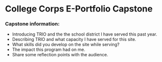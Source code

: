 <h1> College Corps E-Portfolio Capstone</h1>
<p> 

<h3>Capstone information:</h3>

<ul>
  <li>Introducing TRIO and the the school district I have served this past year.</li>
  <li>Describing TRIO and what capacity I have served for this site.</li>
  <li>What skills did you develop on the site while serving?</li>
  <li>The impact this program had on me.</li>
  <li>Share some reflection points with the audience.</li>
</ul>
</p>
